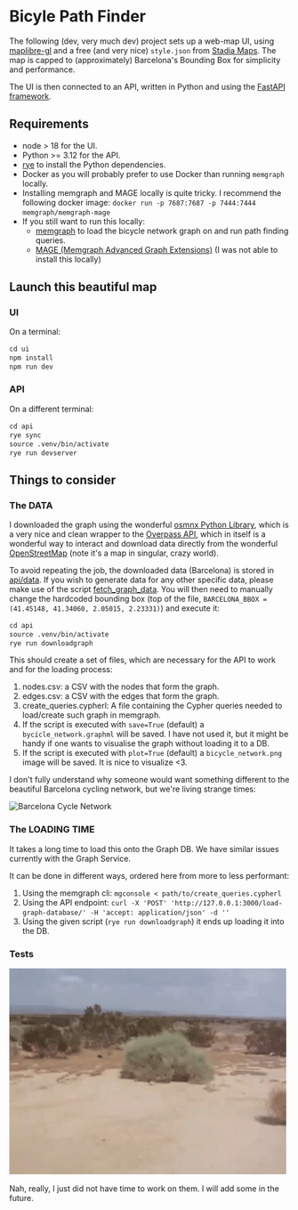 # Bicyle Path Finder

The following (dev, very much dev) project sets up a web-map UI, using [maplibre-gl](https://maplibre.org/maplibre-gl-js/docs/) and a free (and very nice) `style.json` from [Stadia Maps](https://docs.stadiamaps.com/map-styles/alidade-smooth-dark/). The map is capped to (approximately) Barcelona's Bounding Box for simplicity and performance. 

The UI is then connected to an API, written in Python and using the [FastAPI framework](https://fastapi.tiangolo.com/).

## Requirements
- node > 18 for the UI.
- Python >= 3.12 for the API.
- [rye](https://rye.astral.sh/guide/installation/) to install the Python dependencies.
- Docker as you will probably prefer to use Docker than running `memgraph` locally.
- Installing memgraph and MAGE locally is quite tricky. I recommend the following docker image: `docker run -p 7687:7687 -p 7444:7444 memgraph/memgraph-mage`
- If you still want to run this locally:
    - [memgraph](https://memgraph.com/docs/getting-started/install-memgraph/) to load the bicycle network graph on and run path finding queries.
    - [MAGE (Memgraph Advanced Graph Extensions)](https://github.com/memgraph/mage) (I was not able to install this locally)


## Launch this beautiful map

### UI
On a terminal:
```
cd ui
npm install
npm run dev
```

### API
On a different terminal:
```
cd api
rye sync
source .venv/bin/activate
rye run devserver
```

## Things to consider
### The DATA
I downloaded the graph using the wonderful [osmnx Python Library](https://osmnx.readthedocs.io/en/stable/user-reference.html), which is a very nice and clean wrapper to the [Overpass API](https://overpass-turbo.eu/), which in itself is a wonderful way to interact and download data directly from the wonderful [OpenStreetMap](https://www.openstreetmap.org/#map=13/41.39445/2.15255) (note it's a map in singular, crazy world).

To avoid repeating the job, the downloaded data (Barcelona) is stored in [api/data](api/data). If you wish to generate data for any other specific data, please make use of the script [fetch_graph_data](api/scripts/fetch_graph_data.py). You will then need to manually change the hardcoded bounding box (top of the file, `BARCELONA_BBOX = (41.45148, 41.34060, 2.05015, 2.23331)`) and execute it:

```
cd api
source .venv/bin/activate
rye run downloadgraph
```

This should create a set of files, which are necessary for the API to work and for the loading process:

1. nodes.csv: a CSV with the nodes that form the graph.
2. edges.csv: a CSV with the edges that form the graph.
3. create_queries.cypherl: A file containing the Cypher queries needed to load/create such graph in memgraph.
4. If the script is executed with `save=True` (default) a `bycicle_network.graphml` will be saved. I have not used it, but it might be handy if one wants to visualise the graph without loading it to a DB.
5. If the script is executed with `plot=True` (default) a `bicycle_network.png` image will be saved. It is nice to visualize <3.

I don't fully understand why someone would want something different to the beautiful Barcelona cycling network, but we're living strange times:

![Barcelona Cycle Network](api/data/bicycle_network_barcelona.png)

### The LOADING TIME
It takes a long time to load this onto the Graph DB. We have similar issues currently with the Graph Service. 

It can be done in different ways, ordered here from more to less performant:

1. Using the memgraph cli: `mgconsole < path/to/create_queries.cypherl`
2. Using the API endpoint: `curl -X 'POST' 'http://127.0.0.1:3000/load-graph-database/' -H 'accept: application/json' -d ''`
3. Using the given script (`rye run downloadgraph`) it ends up loading it into the DB.

### Tests

![tests](api/data/hop-on-the-cycle-frontier.gif)

Nah, really, I just did not have time to work on them. I will add some in the future.